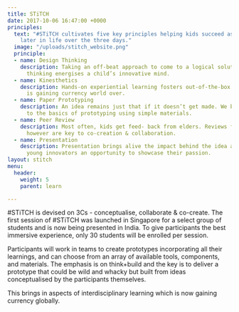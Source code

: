 ```yaml
---
title: STiTCH
date: 2017-10-06 16:47:00 +0000
principles:
  text: "#STiTCH cultivates five key principles helping kids succeed as innovators
    later in life over the three days."
  image: "/uploads/stitch_website.png"
  principle:
  - name: Design Thinking
    description: Taking an off-beat approach to come to a logical solution, design
      thinking energises a child’s innovative mind.
  - name: Kinesthetics
    description: Hands-on experiential learning fosters out-of-the-box thinking and
      is gaining currency world over.
  - name: Paper Prototyping
    description: An idea remains just that if it doesn’t get made. We bring it back
      to the basics of prototyping using simple materials.
  - name: Peer Review
    description: Most often, kids get feed- back from elders. Reviews from their peers
      however are key to co-creation & collaboration.
  - name: Presentation
    description: Presentation brings alive the impact behind the idea and gives your
      young innovators an opportunity to showcase their passion.
layout: stitch
menu:
  header:
    weight: 5
    parent: learn

---
```

#STiTCH is devised on 3Cs - conceptualise, collaborate & co-create. The first session of #STiTCH was launched in Singapore for a select group of students and is now being presented in India. To give participants the best immersive experience, only 30 students will be enrolled per session.

Participants will work in teams to create prototypes incorporating all their learnings, and can choose from an array of available tools, components, and materials. The emphasis is on think+build and the key is to deliver a prototype that could be wild and whacky but built from ideas conceptualised by the participants themselves.

This brings in aspects of interdisciplinary learning which is now gaining currency globally.